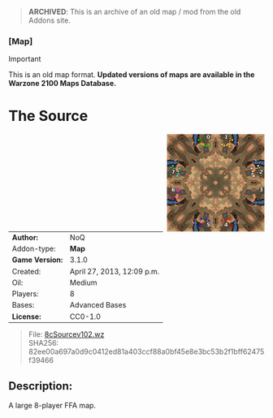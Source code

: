 > **ARCHIVED**: This is an archive of an old map / mod from the old Addons site.

### [Map]

> [!IMPORTANT]
> This is an old map format. **Updated versions of maps are available in the Warzone 2100 Maps Database.**

# The Source

<img src="./preview.jpg" align="right" />

| | |
| - | - |
| __Author:__ | NoQ |
| Addon-type: | __Map__ |
| __Game Version:__ | 3.1.0 |
| Created: | April 27, 2013, 12:09 p.m. |
| Oil: | Medium |
| Players: | 8 |
| Bases: | Advanced Bases |
| __License:__ | CC0-1.0 |

> File: [8cSourcev102.wz](https://github.com/Warzone2100/old-addons-site/raw/main/assets/168/8cSourcev102.wz)  
> SHA256: 82ee00a697a0d9c0412ed81a403ccf88a0bf45e8e3bc53b2f1bff62475f39466

## Description:

A large 8-player FFA map. 

